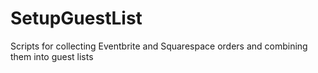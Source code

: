 # SetupGuestList
Scripts for collecting Eventbrite and Squarespace orders and combining them into guest lists
